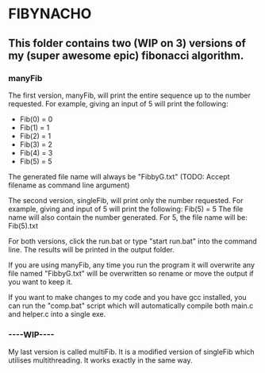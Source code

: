 <h1>FIBYNACHO</h1>

<h2>This folder contains two (WIP on 3) versions of my (super awesome epic) fibonacci algorithm.</h2>

<h3>manyFib</h3>
The first version, manyFib, will print the entire sequence up to the number requested.
For example, giving an input of 5 will print the following:
<ul>
<li>Fib(0) = 0</li>
<li>Fib(1) = 1</li>
<li>Fib(2) = 1</li>
<li>Fib(3) = 2</li>
<li>Fib(4) = 3</li>
<li>Fib(5) = 5</li>
</ul>

<p>The generated file name will always be "FibbyG.txt" (TODO: Accept filename as command line argument)</p>

The second version, singleFib, will print only the number requested.
For example, giving and input of 5 will print the following:
Fib(5) = 5
The file name will also contain the number generated. For 5, the file name will be:
Fib(5).txt

For both versions, click the run.bat or type "start run.bat" into the command line. The results will be printed in the output folder.

If you are using manyFib, any time you run the program it will overwrite any file named "FibbyG.txt" will be overwritten so rename or move the output if you want to keep it.

If you want to make changes to my code and you have gcc installed, you can run the "comp.bat" script which will automatically compile both main.c and helper.c into a single exe.

<h3>----WIP----</h3>
My last version is called multiFib. It is a modified version of singleFib which utilises multithreading. It works exactly in the same way. 
